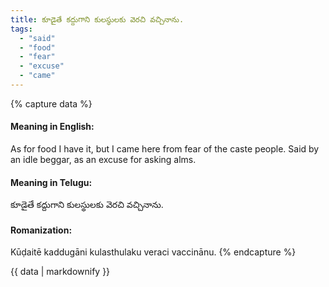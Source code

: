 ```yaml
---
title: కూడైతే కద్దుగాని కులస్థులకు వెరచి వచ్చినాను.
tags:
  - "said"
  - "food"
  - "fear"
  - "excuse"
  - "came"
---
```


{% capture data %}
#### Meaning in English:
As for food I have it, but I came here from fear of the caste people.
Said by an idle beggar, as an excuse for asking alms.

#### Meaning in Telugu:
కూడైతే కద్దుగాని కులస్థులకు వెరచి వచ్చినాను.

#### Romanization:
Kūḍaitē kaddugāni kulasthulaku veraci vaccinānu.
{% endcapture %}

{{ data | markdownify }}

